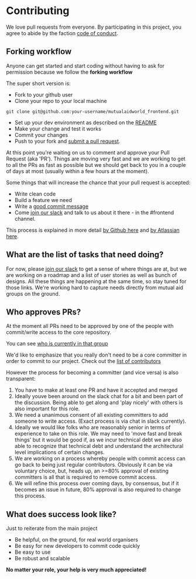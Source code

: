 # Contributing

We love pull requests from everyone. By participating in this project, you
agree to abide by the faction [code of conduct].

[code of conduct]: https://github.com/factn/mutualaidworld/blob/master/CODE_OF_CONDUCT.md

## Forking workflow 

Anyone can get started and start coding without having to ask for permission because we follow the **forking workflow** 

The super short version is:
- Fork to your github user
- Clone your  repo to your local machine
```
git clone git@github.com:your-username/mutualaidworld_frontend.git
```
- Set up your dev environment as described on the [README](https://github.com/factn/mutualaidworld_frontend/blob/master/README.md)
- Make your change and test it works
- Commit your changes
- Push to your fork and [submit a pull request][pr].

At this point you're waiting on us to comment and approve your Pull Request (aka 'PR'). Things are moving very fast and we are working to get to all the PRs as fast as possible but we should get back to you in a couple of days at most (usually within a few hours at the moment).

Some things that will increase the chance that your pull request is accepted:

* Write clean code 
* Build a feature we need
* Write a [good commit message][commit]
* Come [join our slack] and talk to us about it there - in the #frontend channel.

This process is explained in more detail [by Github here] and [by Atlassian here].

[commit]: http://tbaggery.com/2008/04/19/a-note-about-git-commit-messages.html
[pr]: https://github.com/factn/mutualaidworld_frontend/compare
[by Atlassian here]: https://www.atlassian.com/git/tutorials/comparing-workflows/forking-workflow
[by Github here]: https://guides.github.com/activities/forking/
[readme]: https://github.com/factn/mutualaidworld_frontend/blob/master/README.md
[join our slack]: https://join.slack.com/t/coronadonor/shared_invite/zt-cwm4b79c-12NHPqGWbzZ1aR5geyME1g

## What are the list of tasks that need doing?

For now, please [join our slack] to get a sense of where things are at, but we are working on a roadmap and a list of user stories as well as bunch of designs. All these things are happening at the same time, so stay tuned for those links. We're working hard to capture needs directly from mutual aid groups on the ground. 

## Who approves PRs?

At the moment all PRs need to be approved by one of the people with commit/write access to the core repository.

You can see [who is currently in that group](https://github.com/orgs/factn/teams/mutualaid_frontend_committers)

We'd like to emphasize that you really don't need to be a core committer in order to commit to our project. Check out the [list of contributors](https://github.com/factn/mutualaidworld_frontend/graphs/contributors)

However the process for becoming a committer (and vice versa) is also transparent:

1. You have to make at least one PR and have it accepted and merged 
2. Ideally youve been around on the slack chat for a bit and been part of the discussion. Being able to get along and 'play nicely' with others is also important for this role.
3. We need a unanimous consent of all existing committers to add someone to write access. (Exact process is via chat in slack currently).
4. Ideally we would like folks who are reasonably senior in terms of experience to take on this role. We may need to 'move fast and break things' but it would be good if, as we incur technical debt we are also able to recognize that technical debt and understand the architectural level implications of certain changes. 
5. We are working on a process whereby people with commit access can go back to being just regular contributors. Obviously it can be via voluntary choice, but, heads up, an >=80% approval of existing committers is all that is required to remove commit access.
6. We will refine this process over coming days, by consensus, but if it becomes an issue in future, 80% approval is also required to change this process.



## What does success look like?

Just to reiterate from the main project 

- Be helpful, on the ground, for real world organisers
- Be easy for new developers to commit code quickly
- Be easy to use
- Be robust and scalable

**No matter your role, your help is very much appreciated!**

